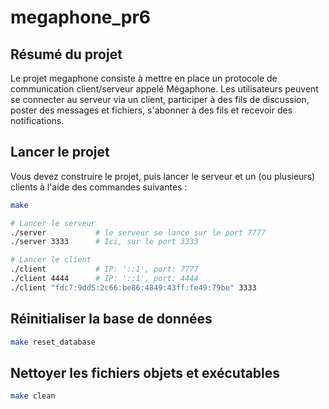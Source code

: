 # megaphone_pr6

## Résumé du projet
Le projet megaphone consiste à mettre en place un protocole de communication client/serveur appelé Mégaphone. Les utilisateurs peuvent se connecter au serveur via un client, participer à des fils de discussion, poster des messages et fichiers, s'abonner à des fils et recevoir des notifications.

## Lancer le projet
Vous devez construire le projet, puis lancer le serveur et un (ou plusieurs) clients à l'aide des commandes suivantes :
```bash
make

# Lancer le serveur
./server           # le serveur se lance sur le port 7777
./server 3333      # Ici, sur le port 3333

# Lancer le client
./client           # IP: '::1', port: 7777
./client 4444      # IP: '::1', port: 4444
./client "fdc7:9dd5:2c66:be86:4849:43ff:fe49:79be" 3333
```

## Réinitialiser la base de données
```bash
make reset_database
```

## Nettoyer les fichiers objets et exécutables
```bash
make clean
```